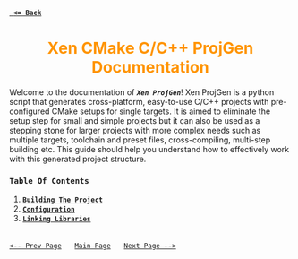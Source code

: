 [**` <= Back`**](../README.md#usage)

<h1 style="text-align: center; color: #ff9400;">Xen CMake C/C++ ProjGen Documentation</h1>

Welcome to the documentation of ***`Xen ProjGen`***! Xen ProjGen is a python script that generates cross-platform, easy-to-use C/C++ projects with pre-configured CMake setups for single targets. It is aimed to eliminate the setup step for small and simple projects but it can also be used as a stepping stone for larger projects with more complex needs such as multiple targets, toolchain and preset files, cross-compiling, multi-step building etc. This guide should help you understand how to effectively work with this generated project structure.

### **`Table Of Contents`**
1. [**`Building The Project`**](building.md)
2. [**`Configuration`**](configuration.md)
3. [**`Linking Libraries`**](libraries.md)

<br>[`<-- Prev Page`](libraries.md)&nbsp;&nbsp;&nbsp;&nbsp;&nbsp;
[`Main Page`](readme.md)&nbsp;&nbsp;&nbsp;&nbsp;&nbsp;
[`Next Page -->`](building.md)
